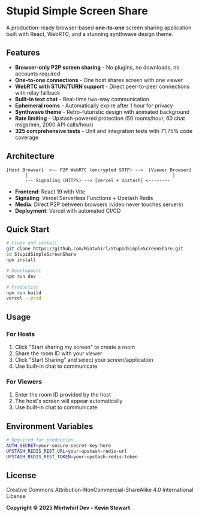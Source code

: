 # Stupid Simple Screen Share

A production-ready browser-based **one-to-one** screen sharing application built with React, WebRTC, and a stunning synthwave design theme.

## Features

- **Browser-only P2P screen sharing** - No plugins, no downloads, no accounts required
- **One-to-one connections** - One host shares screen with one viewer
- **WebRTC with STUN/TURN support** - Direct peer-to-peer connections with relay fallback
- **Built-in text chat** - Real-time two-way communication
- **Ephemeral rooms** - Automatically expire after 1 hour for privacy
- **Synthwave theme** - Retro-futuristic design with animated background
- **Rate limiting** - Upstash-powered protection (50 rooms/hour, 60 chat msgs/min, 2000 API calls/hour)
- **325 comprehensive tests** - Unit and integration tests with 71.75% code coverage

## Architecture

```
[Host Browser]  <-- P2P WebRTC (encrypted SRTP) -->  [Viewer Browser]
       |                                                      |
       --- Signaling (HTTPS) --> [Vercel + Upstash] <--------
```

- **Frontend**: React 19 with Vite
- **Signaling**: Vercel Serverless Functions + Upstash Redis
- **Media**: Direct P2P between browsers (video never touches servers)
- **Deployment**: Vercel with automated CI/CD

## Quick Start

```bash
# Clone and install
git clone https://github.com/Mintwhirl/StupidSimpleScreenShare.git
cd StupidSimpleScreenShare
npm install

# Development
npm run dev

# Production
npm run build
vercel --prod
```

## Usage

### For Hosts

1. Click "Start sharing my screen" to create a room
2. Share the room ID with your viewer
3. Click "Start Sharing" and select your screen/application
4. Use built-in chat to communicate

### For Viewers

1. Enter the room ID provided by the host
2. The host's screen will appear automatically
3. Use built-in chat to communicate

## Environment Variables

```bash
# Required for production
AUTH_SECRET=your-secure-secret-key-here
UPSTASH_REDIS_REST_URL=your-upstash-redis-url
UPSTASH_REDIS_REST_TOKEN=your-upstash-redis-token
```

## License

Creative Commons Attribution-NonCommercial-ShareAlike 4.0 International License

**Copyright © 2025 Mintwhirl Dev - Kevin Stewart**
